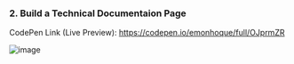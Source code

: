 ### 2. Build a Technical Documentaion Page

CodePen Link (Live Preview): https://codepen.io/emonhoque/full/OJprmZR 

![image](https://user-images.githubusercontent.com/56671915/122030460-5ec19980-ce00-11eb-946c-8f1437248681.png)
